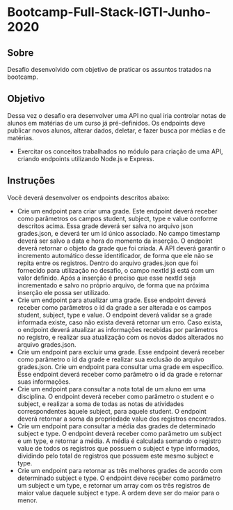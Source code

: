 # Bootcamp-Full-Stack-IGTI-Junho-2020

## Sobre

Desafio desenvolvido com objetivo de praticar os assuntos tratados na bootcamp.

 

## Objetivo
Dessa vez o desafio era desenvolver uma API no qual iria controlar notas de alunos em matérias de um curso já pré-definidos. Os endpoints deve publicar novos alunos, alterar dados, deletar, e fazer busca por médias e de matérias.

 - Exercitar os conceitos trabalhados no módulo para criação de uma API, criando endpoints utilizando Node.js e Express.

## Instruções

Você deverá desenvolver os endpoints descritos abaixo:

   - Crie um endpoint para criar uma grade. Este endpoint deverá receber como parâmetros os campos student, subject, type e value conforme descritos acima. Essa grade deverá ser salva no arquivo json grades.json, e deverá ter um id único associado. No campo timestamp deverá ser salvo a data e hora do momento da inserção. O endpoint deverá retornar o objeto da grade que foi criada. A API deverá garantir o incremento automático desse identificador, de forma que ele não se repita entre os registros. Dentro do arquivo grades.json que foi fornecido para utilização no desafio, o campo nextId já está com um valor definido. Após a inserção é preciso que esse nextId seja incrementado e salvo no próprio arquivo, de forma que na próxima inserção ele possa ser utilizado.
   - Crie um endpoint para atualizar uma grade. Esse endpoint deverá receber como parâmetros o id da grade a ser alterada e os campos student, subject, type e value. O endpoint deverá validar se a grade informada existe, caso não exista deverá retornar um erro. Caso exista, o endpoint deverá atualizar as informações recebidas por parâmetros no registro, e realizar sua atualização com os novos dados alterados no arquivo grades.json.
   - Crie um endpoint para excluir uma grade. Esse endpoint deverá receber como parâmetro o id da grade e realizar sua exclusão do arquivo grades.json.
    Crie um endpoint para consultar uma grade em específico. Esse endpoint deverá receber como parâmetro o id da grade e retornar suas informações.
   - Crie um endpoint para consultar a nota total de um aluno em uma disciplina. O endpoint deverá receber como parâmetro o student e o subject, e realizar a soma de todas as notas de atividades correspondentes àquele subject, para aquele student. O endpoint deverá retornar a soma da propriedade value dos registros encontrados.
   - Crie um endpoint para consultar a média das grades de determinado subject e type. O endpoint deverá receber como parâmetro um subject e um type, e retornar a média. A média é calculada somando o registro value de todos os registros que possuem o subject e type informados, dividindo pelo total de registros que possuem este mesmo subject e type.
   - Crie um endpoint para retornar as três melhores grades de acordo com determinado subject e type. O endpoint deve receber como parâmetro um subject e um type, e retornar um array com os três registros de maior value daquele subject e type. A ordem deve ser do maior para o menor.